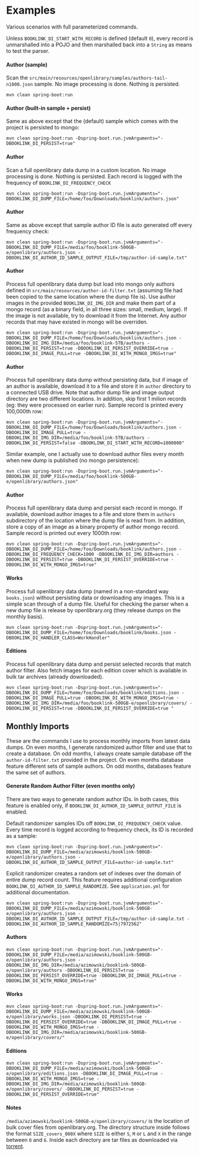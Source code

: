 # Examples
Various scenarios with full parameterized commands.

Unless `BOOKLINK_DI_START_WITH_RECORD` is defined (default `0`), every record is unmarshalled into a POJO and then 
marshalled back into a `String` as means to test the parser. 

#### Author (sample)
Scan the `src/main/resources/openlibrary/samples/authors-tail-n1000.json` sample. No image processing is done. 
Nothing is persisted.
```
mvn clean spring-boot:run
```
#### Author (built-in sample + persist)
Same as above except that the (default) sample which comes with the project is persisted to mongo:
```
mvn clean spring-boot:run -Dspring-boot.run.jvmArguments="-DBOOKLINK_DI_PERSIST=true"
```

#### Author
Scan a full openlibrary data dump in a custom location. No image processing is done. Nothing is persisted. Each record is 
logged with the frequency of `BOOKLINK_DI_FREQUENCY_CHECK`
```
mvn clean spring-boot:run -Dspring-boot.run.jvmArguments="-DBOOKLINK_DI_DUMP_FILE=/home/foo/Downloads/booklink/authors.json"
```

#### Author
Same as above except that sample author ID file is auto generated off every frequency check:
```
mvn clean spring-boot:run -Dspring-boot.run.jvmArguments="-DBOOKLINK_DI_DUMP_FILE=/media/foo/booklink-500GB-e/openlibrary/authors.json -DBOOKLINK_DI_AUTHOR_ID_SAMPLE_OUTPUT_FILE=/tmp/author-id-sample.txt"
```

#### Author
Process full openlibrary data dump but load into mongo only authors defined in `src/main/resources/author-id-filter.txt` (assuming file had been copied to 
the same location where the dump file is). Use author images in the provided `BOOKLINK_DI_IMG_DIR` and make them part of a 
mongo record (as a binary field, in all three sizes: small, medium, large). If the image is not available, try to 
download it from the Internet. Any author records that may have existed in mongo will be overriden.
```
mvn clean spring-boot:run -Dspring-boot.run.jvmArguments="-DBOOKLINK_DI_DUMP_FILE=/home/foo/Downloads/booklink/authors.json -DBOOKLINK_DI_IMG_DIR=/media/foo/booklink-5TB/authors -DBOOKLINK_DI_PERSIST=true -DBOOKLINK_DI_PERSIST_OVERRIDE=true -DBOOKLINK_DI_IMAGE_PULL=true -DBOOKLINK_DI_WITH_MONGO_IMGS=true"
```
#### Author
Process full openlibrary data dump without persisting data, but if image of an author is available, download it to a file and 
store it in `author` directory to a connected USB drive. Note that author dump file and image output directory are 
two different locations. In addition, skip first 1 milion records (eg: they were processed on earlier run). Sample 
record is printed every 100,000th row:
```
mvn clean spring-boot:run -Dspring-boot.run.jvmArguments="-DBOOKLINK_DI_DUMP_FILE=/home/foo/Downloads/booklink/authors.json -DBOOKLINK_DI_IMAGE_PULL=true -DBOOKLINK_DI_IMG_DIR=/media/foo/booklink-5TB/authors -DBOOKLINK_DI_PERSIST=false -DBOOKLINK_DI_START_WITH_RECORD=1000000"
```
Similar example, one I actually use to download author files every month when new dump is published (no mongo 
persistence):
```
mvn clean spring-boot:run -Dspring-boot.run.jvmArguments="-DBOOKLINK_DI_DUMP_FILE=/media/foo/booklink-500GB-e/openlibrary/authors.json"
``` 

#### Author
Process full openlibrary data dump and persist each record in mongo. If available, download author images to a file 
and store them in `authors` subdirectory of the location where the dump file is read from. In addition, 
store a copy of an image as a binary property of author mongo record. Sample record is printed out 
every 1000th row:
```
mvn clean spring-boot:run -Dspring-boot.run.jvmArguments="-DBOOKLINK_DI_DUMP_FILE=/home/foo/Downloads/booklink/authors.json -DBOOKLINK_DI_FREQUENCY_CHECK=1000 -DBOOKLINK_DI_IMG_DIR=authors -DBOOKLINK_DI_PERSIST=true -DBOOKLINK_DI_PERSIST_OVERRIDE=true -DBOOKLINK_DI_WITH_MONGO_IMGS=true"
```
#### Works
Process full openlibrary data dump (named in a non-standard way `books.json`) without persisting data or downloading any images. 
This is a simple scan through of a dump file. Useful for checking the parser when a new dump file is release by 
openlibrary.org (they release dumps on the monthly basis).
```
mvn clean spring-boot:run -Dspring-boot.run.jvmArguments="-DBOOKLINK_DI_DUMP_FILE=/home/foo/Downloads/booklink/books.json -DBOOKLINK_DI_HANDLER_CLASS=WorkHandler"
```
#### Editions
Process full openlibrary data dump and persist selected records that match author filter. Also fetch images for each edition cover 
which is available in bulk tar archives (already downloaded).
```
mvn clean spring-boot:run -Dspring-boot.run.jvmArguments="-DBOOKLINK_DI_DUMP_FILE=/home/foo/Downloads/booklink/editions.json -DBOOKLINK_DI_IMAGE_PULL=true -DBOOKLINK_DI_WITH_MONGO_IMGS=true -DBOOKLINK_DI_IMG_DIR=/media/foo/booklink-500GB-e/openlibrary/covers/ -DBOOKLINK_DI_PERSIST=true -DBOOKLINK_DI_PERSIST_OVERRIDE=true "
```

## Monthly Imports
These are the commands I use to process monthly imports from latest data dumps. On even months, I generate randomized 
author filter and use that to create a database. On odd months, I always create sample database off the `author-id-filter.txt` 
provided in the project. On even months database feature different sets of sample authors. On odd months, databases 
feature the same set of authors. 

#### Generate Random Author Filter (even months only)
There are two ways to generate random author IDs. In both cases, this feature is enabled only, if `BOOKLINK_DI_AUTHOR_ID_SAMPLE_OUTPUT_FILE` 
is enabled.

Default randomizer samples IDs off `BOOKLINK_DI_FREQUENCY_CHECK` value. Every time record is logged according to 
frequency check, its ID is recorded as a sample: 
```
mvn clean spring-boot:run -Dspring-boot.run.jvmArguments="-DBOOKLINK_DI_DUMP_FILE=/media/azimowski/booklink-500GB-e/openlibrary/authors.json -DBOOKLINK_DI_AUTHOR_ID_SAMPLE_OUTPUT_FILE=author-id-sample.txt"
```

Explicit randomizer creates a random set of indexes over the domain of entire dump record count. This feature requires 
additional configuration `BOOKLINK_DI_AUTHOR_ID_SAMPLE_RANDOMIZE`. See `application.yml` for additional documentation.
```
mvn clean spring-boot:run -Dspring-boot.run.jvmArguments="-DBOOKLINK_DI_DUMP_FILE=/media/azimowski/booklink-500GB-e/openlibrary/authors.json -DBOOKLINK_DI_AUTHOR_ID_SAMPLE_OUTPUT_FILE=/tmp/author-id-sample.txt -DBOOKLINK_DI_AUTHOR_ID_SAMPLE_RANDOMIZE=75|7972562"
```

#### Authors
```
mvn clean spring-boot:run -Dspring-boot.run.jvmArguments="-DBOOKLINK_DI_DUMP_FILE=/media/azimowski/booklink-500GB-e/openlibrary/authors.json -DBOOKLINK_DI_IMG_DIR=/media/azimowski/booklink-500GB-e/openlibrary/authors -DBOOKLINK_DI_PERSIST=true -DBOOKLINK_DI_PERSIST_OVERRIDE=true -DBOOKLINK_DI_IMAGE_PULL=true -DBOOKLINK_DI_WITH_MONGO_IMGS=true"
```

#### Works
```
mvn clean spring-boot:run -Dspring-boot.run.jvmArguments="-DBOOKLINK_DI_DUMP_FILE=/media/azimowski/booklink-500GB-e/openlibrary/works.json -DBOOKLINK_DI_PERSIST=true -DBOOKLINK_DI_PERSIST_OVERRIDE=true -DBOOKLINK_DI_IMAGE_PULL=true -DBOOKLINK_DI_WITH_MONGO_IMGS=true -DBOOKLINK_DI_IMG_DIR=/media/azimowski/booklink-500GB-e/openlibrary/covers/"
```

#### Editions
```
mvn clean spring-boot:run -Dspring-boot.run.jvmArguments="-DBOOKLINK_DI_DUMP_FILE=/media/azimowski/booklink-500GB-e/openlibrary/editions.json -DBOOKLINK_DI_IMAGE_PULL=true -DBOOKLINK_DI_WITH_MONGO_IMGS=true -DBOOKLINK_DI_IMG_DIR=/media/azimowski/booklink-500GB-e/openlibrary/covers/ -DBOOKLINK_DI_PERSIST=true -DBOOKLINK_DI_PERSIST_OVERRIDE=true"
```

#### Notes
`/media/azimowski/booklink-500GB-e/openlibrary/covers/` is the location of bulk cover files from openlibrary.org. The 
directory structure inside follows the format `SIZE_covers_000X` where `SIZE` is either `S`, `M` or `L` and `X` in the 
range between `0` and `6`. Inside each directory are tar files as downloaded via [torrent](https://archive.org/details/covers_0000).